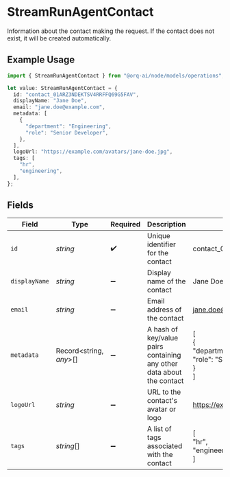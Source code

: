 # StreamRunAgentContact

Information about the contact making the request. If the contact does not exist, it will be created automatically.

## Example Usage

```typescript
import { StreamRunAgentContact } from "@orq-ai/node/models/operations";

let value: StreamRunAgentContact = {
  id: "contact_01ARZ3NDEKTSV4RRFFQ69G5FAV",
  displayName: "Jane Doe",
  email: "jane.doe@example.com",
  metadata: [
    {
      "department": "Engineering",
      "role": "Senior Developer",
    },
  ],
  logoUrl: "https://example.com/avatars/jane-doe.jpg",
  tags: [
    "hr",
    "engineering",
  ],
};
```

## Fields

| Field                                                                 | Type                                                                  | Required                                                              | Description                                                           | Example                                                               |
| --------------------------------------------------------------------- | --------------------------------------------------------------------- | --------------------------------------------------------------------- | --------------------------------------------------------------------- | --------------------------------------------------------------------- |
| `id`                                                                  | *string*                                                              | :heavy_check_mark:                                                    | Unique identifier for the contact                                     | contact_01ARZ3NDEKTSV4RRFFQ69G5FAV                                    |
| `displayName`                                                         | *string*                                                              | :heavy_minus_sign:                                                    | Display name of the contact                                           | Jane Doe                                                              |
| `email`                                                               | *string*                                                              | :heavy_minus_sign:                                                    | Email address of the contact                                          | jane.doe@example.com                                                  |
| `metadata`                                                            | Record<string, *any*>[]                                               | :heavy_minus_sign:                                                    | A hash of key/value pairs containing any other data about the contact | [<br/>{<br/>"department": "Engineering",<br/>"role": "Senior Developer"<br/>}<br/>] |
| `logoUrl`                                                             | *string*                                                              | :heavy_minus_sign:                                                    | URL to the contact's avatar or logo                                   | https://example.com/avatars/jane-doe.jpg                              |
| `tags`                                                                | *string*[]                                                            | :heavy_minus_sign:                                                    | A list of tags associated with the contact                            | [<br/>"hr",<br/>"engineering"<br/>]                                   |